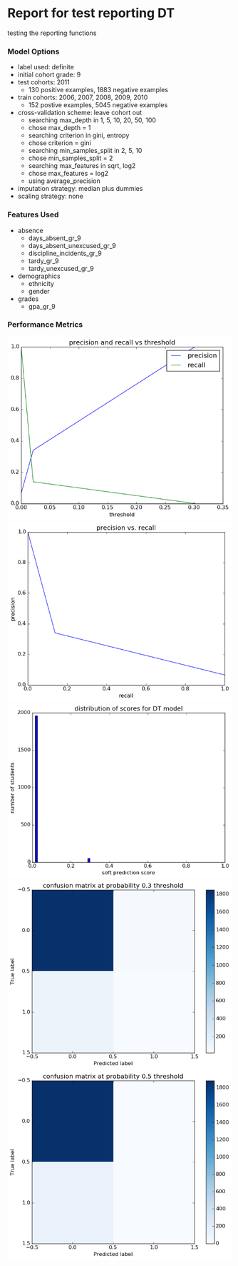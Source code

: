 # Report for test reporting DT
testing the reporting functions

### Model Options
* label used: definite
* initial cohort grade: 9
* test cohorts: 2011
	 * 130 positive examples, 1883 negative examples
* train cohorts: 2006, 2007, 2008, 2009, 2010
	 * 152 postive examples, 5045 negative examples
* cross-validation scheme: leave cohort out
	 * searching max_depth in 1, 5, 10, 20, 50, 100
	 * chose max_depth = 1
	 * searching criterion in gini, entropy
	 * chose criterion = gini
	 * searching min_samples_split in 2, 5, 10
	 * chose min_samples_split = 2
	 * searching max_features in sqrt, log2
	 * chose max_features = log2
	 * using average_precision
* imputation strategy: median plus dummies
* scaling strategy: none

### Features Used
* absence
	 * days_absent_gr_9
	 * days_absent_unexcused_gr_9
	 * discipline_incidents_gr_9
	 * tardy_gr_9
	 * tardy_unexcused_gr_9
* demographics
	 * ethnicity
	 * gender
* grades
	 * gpa_gr_9

### Performance Metrics
![./figs/test_reporting_DT_precision_recall.png](test_reporting_DT_precision_recall.png)
![./figs/test_reporting_DT_pr_vs_threshold.png](test_reporting_DT_pr_vs_threshold.png)
![./figs/test_reporting_DT_score_dist.png](test_reporting_DT_score_dist.png)
![./figs/test_reporting_DT_confusion_mat_0.3.png](test_reporting_DT_confusion_mat_0.3.png)
![./figs/test_reporting_DT_confusion_mat_0.5.png](test_reporting_DT_confusion_mat_0.5.png)
